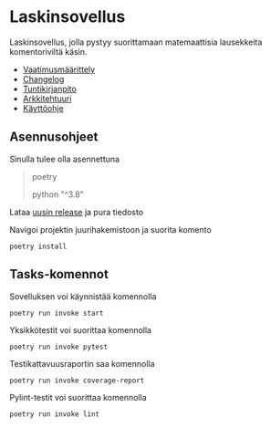 # Laskinsovellus

Laskinsovellus, jolla pystyy suorittamaan matemaattisia lausekkeita komentoriviltä käsin.

- [Vaatimusmäärittely](./dokumentaatio/vaatimusmaarittely.md)
- [Changelog](./dokumentaatio/changelog.md)
- [Tuntikirjanpito](./dokumentaatio/tyoaikakirjanpito.md)
- [Arkkitehtuuri](./dokumentaatio/arkkitehtuuri.md)
- [Käyttöohje](./dokumentaatio/kayttoohje.md)

## Asennusohjeet

Sinulla tulee olla asennettuna
>poetry
>
>python "^3.8"

Lataa [uusin release](https://github.com/tumffa/ot-harjoitustyo/releases/tag/viikko5) ja pura tiedosto

Navigoi projektin juurihakemistoon ja suorita komento
```shell
poetry install
```

## Tasks-komennot

Sovelluksen voi käynnistää komennolla
```shell
poetry run invoke start
```

Yksikkötestit voi suorittaa komennolla
```shell
poetry run invoke pytest
```

Testikattavuusraportin saa komennolla
```shell
poetry run invoke coverage-report
```

Pylint-testit voi suorittaa komennolla
```shell
poetry run invoke lint
```
